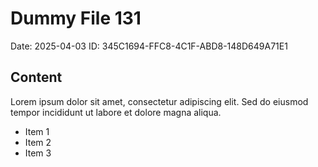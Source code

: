 # Dummy File 131

Date: 2025-04-03
ID: 345C1694-FFC8-4C1F-ABD8-148D649A71E1

## Content

Lorem ipsum dolor sit amet, consectetur adipiscing elit.
Sed do eiusmod tempor incididunt ut labore et dolore magna aliqua.

* Item 1
* Item 2
* Item 3

